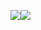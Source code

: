 <img src="https://img.shields.io/badge/JavaScript-BB2649?style=for-the-badge&logo=JavaScript&logoColor=F7DF1E"><img src="https://img.shields.io/badge/TypeScript-10556E?style=for-the-badge&logo=TypeScript&logoColor=white">
